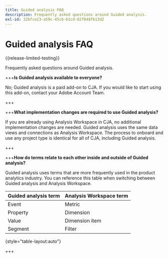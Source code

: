 ```yaml
---
title: Guided analysis FAQ
description: Frequently asked questions around Guided analysis.
exl-id: 32bfce23-a59c-45cb-b1cd-82f048fb13d2
---
```

# Guided analysis FAQ

{{release-limited-testing}}

Frequently asked questions around Guided analysis.

+++**Is Guided analysis available to everyone?**

No; Guided analysis is a paid add-on to CJA. If you would like to start using this add-on, contact your Adobe Account Team.

+++

+++**What implementation changes are required to use Guided analysis?**

If you are already using Analysis Workspace in CJA, no additional implementation changes are needed. Guided analysis uses the same data views and connections as Analysis Workspace. The process to onboard and use any project type is identical for all of CJA, including Guided analysis.

+++

+++**How do terms relate to each other inside and outside of Guided analysis?**

Guided analysis uses terms that are more frequently used in the product analytics industry. You can reference this table when switching between Guided analysis and Analysis Workspace.

| Guided analysis term | Analysis Workspace term |
| --- | --- |
| Event | Metric |
| Property | Dimension |
| Value | Dimension item |
| Segment | Filter |

{style="table-layout:auto"}

+++
